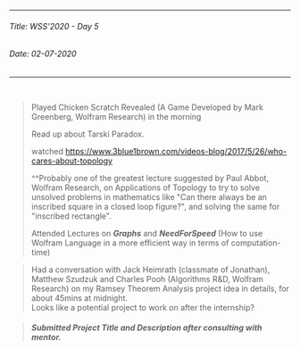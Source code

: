 ----------
###### Title: WSS'2020 - Day 5
###### Date: 02-07-2020
----------
&nbsp;



> Played Chicken Scratch Revealed (A Game Developed by Mark Greenberg, Wolfram Research) in the morning
>
> Read up about Tarski Paradox.
>
> watched https://www.3blue1brown.com/videos-blog/2017/5/26/who-cares-about-topology 
> 
> ^^Probably one of the greatest lecture suggested by Paul Abbot, Wolfram Research,
on Applications of Topology to try to solve unsolved problems in mathematics like "Can there always be an inscribed square in a closed loop figure?", and solving the same
for "inscribed rectangle".
>
> Attended Lectures on ***Graphs*** and ***NeedForSpeed*** (How to use Wolfram Language in a more efficient way in terms of computation-time)

> Had a conversation with Jack Heimrath (classmate of Jonathan), Matthew Szudzuk and Charles Pooh (Algorithms R&D, Wolfram Research) on my Ramsey Theorem Analysis project idea in details, for about 45mins at midnight.
\
Looks like a potential project to work on after the internship?

> ##### Submitted Project Title and Description after consulting with mentor.
